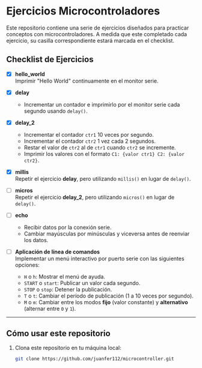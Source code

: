 # Ejercicios Microcontroladores

Este repositorio contiene una serie de ejercicios diseñados para practicar conceptos con microcontroladores. A medida que este completado cada ejercicio, su casilla correspondiente estará marcada en el checklist.

## Checklist de Ejercicios

- [x] **hello_world**  
       Imprimir "Hello World" continuamente en el monitor serie.

- [x] **delay**

  - Incrementar un contador e imprimirlo por el monitor serie cada segundo usando `delay()`.

- [x] **delay_2**

  - Incrementar el contador `ctr1` 10 veces por segundo.
  - Incrementar el contador `ctr2` 1 vez cada 2 segundos.
  - Restar el valor de `ctr2` al de `ctr1` cuando `ctr2` se incremente.
  - Imprimir los valores con el formato `C1: {valor ctr1} C2: {valor ctr2}`.

- [x] **millis**  
       Repetir el ejercicio **delay**, pero utilizando `millis()` en lugar de `delay()`.

- [ ] **micros**  
       Repetir el ejercicio **delay_2**, pero utilizando `micros()` en lugar de `delay()`.

- [ ] **echo**

  - Recibir datos por la conexión serie.
  - Cambiar mayúsculas por minúsculas y viceversa antes de reenviar los datos.

- [ ] **Aplicación de línea de comandos**  
       Implementar un menú interactivo por puerto serie con las siguientes opciones:
  - `H` o `h`: Mostrar el menú de ayuda.
  - `START` o `start`: Publicar un valor cada segundo.
  - `STOP` o `stop`: Detener la publicación.
  - `T` o `t`: Cambiar el período de publicación (1 a 10 veces por segundo).
  - `M` o `m`: Cambiar entre los modos **fijo** (valor constante) y **alternativo** (alternar entre `0` y `1`).

---

## Cómo usar este repositorio

1. Clona este repositorio en tu máquina local:
   ```bash
   git clone https://github.com/juanfer112/microcontroller.git
   ```
